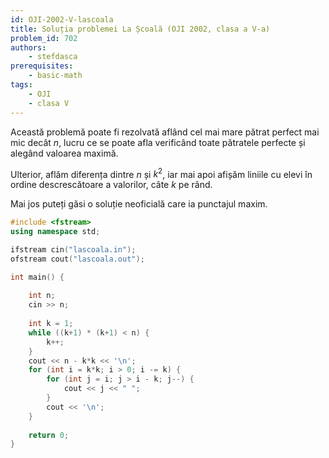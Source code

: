```yaml
---
id: OJI-2002-V-lascoala
title: Soluția problemei La Școală (OJI 2002, clasa a V-a)
problem_id: 702
authors: 
    - stefdasca
prerequisites:
    - basic-math
tags:
    - OJI
    - clasa V
---
```



Această problemă poate fi rezolvată aflând cel mai mare pătrat perfect mai mic
decât $n$, lucru ce se poate afla verificând toate pătratele perfecte și alegând
valoarea maximă.

Ulterior, aflăm diferența dintre $n$ și $k^2$, iar mai apoi afișăm liniile cu
elevi în ordine descrescătoare a valorilor, câte $k$ pe rând.

Mai jos puteți găsi o soluție neoficială care ia punctajul maxim.

```cpp
#include <fstream>
using namespace std;

ifstream cin("lascoala.in");
ofstream cout("lascoala.out");

int main() {
    
    int n;
    cin >> n;
    
    int k = 1;
    while ((k+1) * (k+1) < n) {
        k++;
    }
    cout << n - k*k << '\n';
    for (int i = k*k; i > 0; i -= k) {
        for (int j = i; j > i - k; j--) {
            cout << j << " ";
        }
        cout << '\n';
    }
    
    return 0;
}
```
